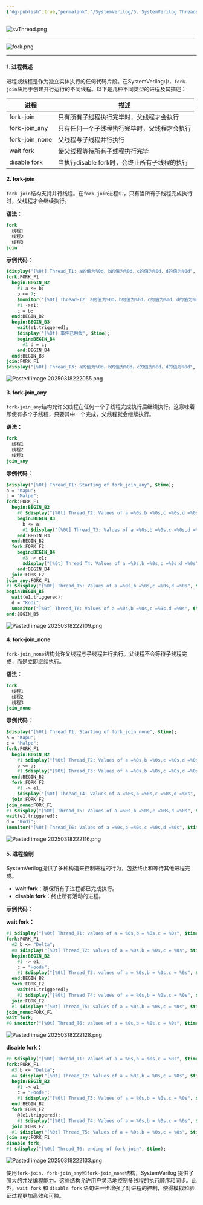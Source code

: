```yaml
---
{"dg-publish":true,"permalink":"/SystemVerilog/5. SystemVerilog Threads/"}
---
```


![svThread.png](/img/user/SystemVerilog/imgs/svThread.png)
***
![fork.png](/img/user/SystemVerilog/ThreadImgs/fork.png)
***
#### 1. 进程概述
进程或线程是作为独立实体执行的任何代码片段。在SystemVerilog中，`fork-join`块用于创建并行运行的不同线程。以下是几种不同类型的进程及其描述：

| 进程             | 描述                           |
| -------------- | ---------------------------- |
| fork-join      | 只有所有子线程执行完毕时，父线程才会执行         |
| fork-join_any  | 只有任何一个子线程执行完毕时，父线程才会执行       |
| fork-join_none | 父线程与子线程并行执行                  |
| wait fork      | 使父线程等待所有子线程执行完毕              |
| disable fork   | 当执行disable fork时，会终止所有子线程的执行 |

#### 2. fork-join
`fork-join`结构支持并行线程。在`fork-join`进程中，只有当所有子线程完成执行时，父线程才会继续执行。

**语法：**
```systemverilog
fork 
  线程1 
  线程2 
  线程3
join
```

**示例代码：**
```systemverilog
$display("[%0t] Thread_T1: a的值为%0d，b的值为%0d，c的值为%0d，d的值为%0d", $time, a, b, c, d);
fork:FORK_F1 
  begin:BEGIN_B2 
    #1 a <= b; 
    b <= 7; 
    $monitor("[%0t] Thread-T2: a的值为%0d，b的值为%0d，c的值为%0d，d的值为%0d", $time, a, b, c, d); 
    #1 ->e1; 
    c = b; 
  end:BEGIN_B2 
  begin:BEGIN_B3 
    wait(e1.triggered); 
    $display("[%0t] 事件已触发", $time); 
    begin:BEGIN_B4 
      #1 d = c; 
    end:BEGIN_B4 
  end:BEGIN_B3 
join:FORK_F1 
$display("[%0t] Thread_T3: a的值为%0d，b的值为%0d，c的值为%0d，d的值为%0d", $time, a, b, c, d);
```
![Pasted image 20250318222055.png](/img/user/SystemVerilog/ThreadImgs/Pasted%20image%2020250318222055.png)

#### 3. fork-join_any
`fork-join_any`结构允许父线程在任何一个子线程完成执行后继续执行。这意味着即使有多个子线程，只要其中一个完成，父线程就会继续执行。

**语法：**
```systemverilog
fork 
  线程1 
  线程2 
  线程3 
join_any
```

**示例代码：**
```systemverilog
$display("[%0t] Thread_T1: Starting of fork_join_any", $time);
a = "Kapu";
c = "Malpe";
fork:FORK_F1 
  begin:BEGIN_B2 
    #0 $display("[%0t] Thread_T2: Values of a =%0s,b =%0s,c =%0s,d =%0s", $time, a, b, c, d); 
    begin:BEGIN_B3 
      b <= a; 
      #1 $display("[%0t] Thread_T3: Values of a =%0s,b =%0s,c =%0s,d =%0s", $time, a, b, c, d); 
    end:BEGIN_B3 
  end:BEGIN_B2 
  fork:FORK_F2 
    begin:BEGIN_B4 
      #3 -> e1; 
      $display("[%0t] Thread_T4: Values of a =%0s,b =%0s,c =%0s,d =%0s", $time, a, b, c, d); 
    end:BEGIN_B4 
  join:FORK_F2 
join_any:FORK_F1
#1 $display("[%0t] Thread_T5: Values of a =%0s,b =%0s,c =%0s,d =%0s", $time, a, b, c, d);
begin:BEGIN_B5
  wait(e1.triggered);
  d = "Kodi";
  $monitor("[%0t] Thread_T6: Values of a =%0s,b =%0s,c =%0s,d =%0s", $time, a, b, c, d);
end:BEGIN_B5
```
![Pasted image 20250318222109.png](/img/user/SystemVerilog/ThreadImgs/Pasted%20image%2020250318222109.png)

#### 4. fork-join_none
`fork-join_none`结构允许父线程与子线程并行执行。父线程不会等待子线程完成，而是立即继续执行。

**语法：**
```systemverilog
fork 
  线程1 
  线程2 
  线程3 
join_none
```

**示例代码：**
```systemverilog
$display("[%0t] Thread_T1: Starting of fork_join_none", $time);
a = "Kapu";
c = "Malpe";
fork:FORK_F1 
  begin:BEGIN_B2 
    #1 $display("[%0t] Thread_T2: Values of a =%0s,b =%0s,c =%0s,d =%0s", $time, a, b, c, d); 
    b <= a; 
    #1 $display("[%0t] Thread_T3: Values of a =%0s,b =%0s,c =%0s,d =%0s", $time, a, b, c, d); 
  end:BEGIN_B2 
  fork:FORK_F2 
    #1 -> e1; 
    $display("[%0t] Thread_T4: Values of a =%0s,b =%0s,c =%0s,d =%0s", $time, a, b, c, d); 
  join:FORK_F2 
join_none:FORK_F1
#1 $display("[%0t] Thread_T5: Values of a =%0s,b =%0s,c =%0s,d =%0s", $time, a, b, c, d);
wait(e1.triggered);
d = "Kodi";
$monitor("[%0t] Thread_T6: Values of a =%0s,b =%0s,c =%0s,d =%0s", $time, a, b, c, d);
```
![Pasted image 20250318222116.png](/img/user/SystemVerilog/ThreadImgs/Pasted%20image%2020250318222116.png)

#### 5. 进程控制
SystemVerilog提供了多种构造来控制进程的行为，包括终止和等待其他进程完成。

- **wait fork**：确保所有子进程都已完成执行。
- **disable fork**：终止所有活动的进程。

**示例代码：**

**wait fork：**
```systemverilog
#1 $display("[%0t] Thread_T1: values of a = %0s,b = %0s,c = %0s", $time, a, b, c);
fork:FORK_F1 
  #2 b <= "Delta"; 
  #0 $display("[%0t] Thread_T2: values of a = %0s,b = %0s,c = %0s", $time, a, b, c); 
  begin:BEGIN_B2 
    #1 -> e1; 
    c = "Hoode"; 
    #1 $display("[%0t] Thread_T3: values of a = %0s,b = %0s,c = %0s", $time, a, b, c); 
  end:BEGIN_B2 
  fork:FORK_F2 
    wait(e1.triggered); 
    #2 $display("[%0t] Thread_T4: values of a = %0s,b = %0s,c = %0s", $time, a, b, c); 
  join:FORK_F2 
  #1 $display("[%0t] Thread_T5: values of a = %0s,b = %0s,c = %0s", $time, a, b, c); 
join_none:FORK_F1 
wait fork; 
#0 $monitor("[%0t] Thread_T6: values of a = %0s,b = %0s,c = %0s", $time, a, b, c);
```
![Pasted image 20250318222128.png](/img/user/SystemVerilog/ThreadImgs/Pasted%20image%2020250318222128.png)

**disable fork：**
```systemverilog
#0 $display("[%0t] Thread_T1: Values of a = %0s,b = %0s,c = %0s", $time, a, b, c);
fork:FORK_F1 
  #3 b <= "Delta"; 
  #4 $display("[%0t] Thread_T2: Values of a = %0s,b = %0s,c = %0s", $time, a, b, c); 
  begin:BEGIN_B2 
    #1 -> e1; 
    c = "Hoode"; 
    #1 $display("[%0t] Thread_T3: Values of a = %0s,b = %0s,c = %0s", $time, a, b, c); 
  end:BEGIN_B2 
  fork:FORK_F2 
    @(e1.triggered); 
    #1 $display("[%0t] Thread_T4: Values of a = %0s,b = %0s,c = %0s", $time, a, b, c); 
  join:FORK_F2 
  #1 $display("[%0t] Thread_T5: Values of a = %0s,b = %0s,c = %0s", $time, a, b, c); 
join_any:FORK_F1 
disable fork; 
#1 $display("[%0t] Thread_T6: ending of fork-join", $time);
```
![Pasted image 20250318222133.png](/img/user/SystemVerilog/ThreadImgs/Pasted%20image%2020250318222133.png)

使用`fork-join`、`fork-join_any`和`fork-join_none`结构，SystemVerilog 提供了强大的并发编程能力。这些结构允许用户灵活地控制多线程的执行顺序和同步。此外，`wait fork` 和 `disable fork` 语句进一步增强了对进程的控制，使得模拟和验证过程更加高效和可控。
